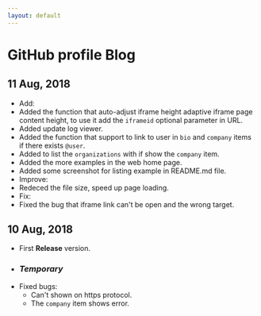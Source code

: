 ```yaml
---
layout: default
---
```

# GitHub profile Blog


## 11 Aug, 2018
 - Add:
  - Added the function that auto-adjust iframe height adaptive iframe page content height, to use it add the `iframeid` optional parameter in URL.
  - Added update log viewer.
  - Added the function that support to link to user in `bio` and `company` items if there exists `@user`.
  - Added to list the `organizations` with if show the `company` item.
  - Added the more examples in the web home page.
  - Added some screenshot for listing example in README.md file.
 - Improve:
  - Redeced the file size, speed up page loading.
 - Fix:
  - Fixed the bug that iframe link can't be open and the wrong target.


## 10 Aug, 2018
 - First  **Release** version.
 - ###  *Temporary*
 - Fixed bugs:
   - Can't shown on https protocol.
   - The `company` item shows error.
